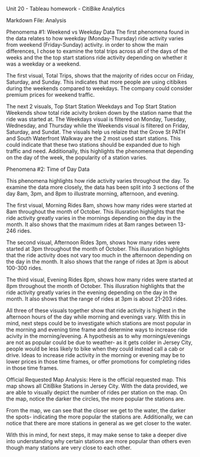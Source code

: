 Unit 20 - Tableau homework - CitiBike Analytics

Markdown File: Analysis

Phenomema #1: Weekend vs Weekday Data
The first phenomena found in the data relates to how weekday (Monday-Thursday) ride activity varies from weekend (Friday-Sunday) activity. in order to show the main differences, I chose to examine the total trips across all of the days of the weeks and the the top start stations ride activity depending on whether it was a weekday or a weekend. 

The first visual, Total Trips, shows that the majority of rides occur on Friday, Saturday, and Sunday. This indicates that more people are using citibikes during the weekends compared to weekdays. The company could consider premium prices for weekend traffic. 

The next 2 visuals, Top Start Station Weekdays and Top Start Station Weekends show total ride acivity broken down by the station name that the ride was started at. The Weekdays visual is filtered on Monday, Tuesday, Wednesday, and Thursday while the Weekends visual is filtered on Friday, Saturday, and Sundat. The visuals help us relaize that the Grove St PATH and South Waterfront Walkway are the 2 most used start stations. This could indicate that these two stations should be expanded due to high traffic and need. Additionally, this highlights the phenomena that depending on the day of the week, the popularity of a station varies.

Phenomena #2: Time of Day Data

This phenomena highlights how ride activity varies throughout the day. To examine the data more closely, the data has been split into 3 sections of the day 8am, 3pm, and 8pm to illustrate morning, afternoon, and evening.

The first visual, Morning Rides 8am, shows how many rides were started at 8am throughout the month of October. This illusration highlights that the ride activity greatly varies in the mornings depending on the day in the month. It also shows that the maximum rides at 8am ranges between 13-246 rides. 

The second visual, Afternoon Rides 3pm, shows how many rides were started at 3pm throughout the month of October. This illusration highlights that the ride activity does not vary too much in the afternoon depending on the day in the month. It also shows that the range of rides at 3pm is about 100-300 rides. 

The third visual, Evening Rides 8pm, shows how many rides were started at 8pm throughout the month of October. This illusration highlights that the ride activity greatly varies in the evening depending on the day in the month. It also shows that the range of rides at 3pm is about 21-203 rides. 

All three of these visuals together show that ride activity is highest in the afternoon hours of the day while morning and evenings vary. With this in mind, next steps could be to investigate which stations are most popular in the morning and evening time frame and determine ways to increase ride acivity in the morning/evening. A hypothesis as to why mornings/evenings are not as popular could be due to weather- as it gets colder in Jersey City, people would be less likely to bike when they could instead call a cab or drive. Ideas to increase ride activity in the morning or evening may be to lower prices in those time frames, or offer promotions for completing rides in those time frames.


Official Requested Map Analysis: 
Here is the official requested map. This map shows all CitiBike Stations in Jersey City. With the data provided, we are able to visually depict the number of rides per station on the map. On the map, notice the darker the circles, the more popular the stations are. 

From the map, we can see that the closer we get to the water, the darker the spots- indicating the more popular the stations are. Additionally, we can notice that there are more stations in general as we get closer to the water. 

With this in mind, for next steps, it may make sense to take a deeper dive into understanding why certain stations are more popular than others even though many stations are very close to each other. 

